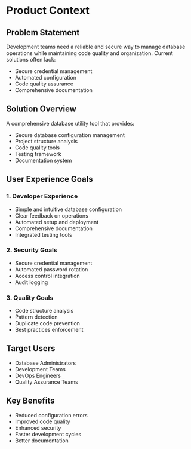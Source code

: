 # Product Context

## Problem Statement
Development teams need a reliable and secure way to manage database operations while maintaining code quality and organization. Current solutions often lack:
- Secure credential management
- Automated configuration
- Code quality assurance
- Comprehensive documentation

## Solution Overview
A comprehensive database utility tool that provides:
- Secure database configuration management
- Project structure analysis
- Code quality tools
- Testing framework
- Documentation system

## User Experience Goals

### 1. Developer Experience
- Simple and intuitive database configuration
- Clear feedback on operations
- Automated setup and deployment
- Comprehensive documentation
- Integrated testing tools

### 2. Security Goals
- Secure credential management
- Automated password rotation
- Access control integration
- Audit logging

### 3. Quality Goals
- Code structure analysis
- Pattern detection
- Duplicate code prevention
- Best practices enforcement

## Target Users
- Database Administrators
- Development Teams
- DevOps Engineers
- Quality Assurance Teams

## Key Benefits
- Reduced configuration errors
- Improved code quality
- Enhanced security
- Faster development cycles
- Better documentation 
